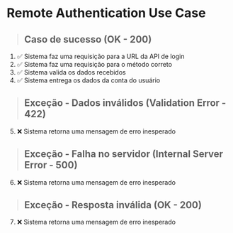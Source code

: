 # Remote Authentication Use Case

> ## Caso de sucesso (OK - 200)
1. ✅ Sistema faz uma requisição para a URL da API de login
2. ✅ Sistema faz uma requisição para o método correto
3. ✅ Sistema valida os dados recebidos
4. ✅ Sistema entrega os dados da conta do usuário

> ## Exceção - Dados inválidos (Validation Error - 422)
5. ❌ Sistema retorna uma mensagem de erro inesperado

> ## Exceção - Falha no servidor (Internal Server Error - 500)
6. ❌ Sistema retorna uma mensagem de erro inesperado

> ## Exceção - Resposta inválida (OK - 200)
7. ❌ Sistema retorna uma mensagem de erro inesperado